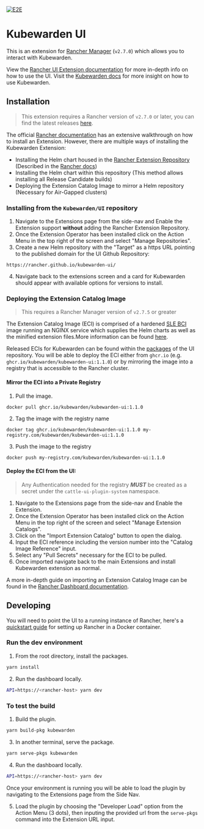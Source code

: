 [![E2E](https://github.com/kubewarden/ui/actions/workflows/playwright.yml/badge.svg)](https://github.com/kubewarden/ui/actions/workflows/playwright.yml)

# Kubewarden UI

This is an extension for [Rancher Manager](https://github.com/rancher/rancher) (`v2.7.0`) which allows you to interact with Kubewarden.

View the [Rancher UI Extension documentation](https://docs.kubewarden.io/next/howtos/ui-extension/install) for more in-depth info on how to use the UI. Visit the [Kubewarden docs](https://docs.kubewarden.io) for more insight on how to use Kubewarden.

## Installation

> This extension requires a Rancher version of `v2.7.0` or later, you can find the latest releases [here](https://github.com/rancher/rancher/releases).

The official [Rancher documentation](https://ranchermanager.docs.rancher.com/integrations-in-rancher/rancher-extensions#installing-extensions) has an extensive walkthrough on how to install an Extension. However, there are multiple ways of installing the Kubewarden Extension:

- Installing the Helm chart housed in the [Rancher Extension Repository](https://github.com/rancher/ui-plugin-charts) (Described in the [Rancher docs](https://ranchermanager.docs.rancher.com/integrations-in-rancher/rancher-extensions#installing-extensions))
- Installing the Helm chart within this repository (This method allows installing all Release Candidate builds)
- Deploying the Extension Catalog Image to mirror a Helm repository (Necessary for Air-Gapped clusters)

### Installing from the `Kubewarden/UI` repository

1. Navigate to the Extensions page from the side-nav and Enable the Extension support **without** adding the Rancher Extension Repository.
2. Once the Extension Operator has been installed click on the Action Menu in the top right of the screen and select "Manage Repositories".
3. Create a new Helm repository with the "Target" as a https URL pointing to the published domain for the UI Github Repository:

```console
https://rancher.github.io/kubewarden-ui/
```

4. Navigate back to the extensions screen and a card for Kubewarden should appear with available options for versions to install.

### Deploying the Extension Catalog Image

> This requires a Rancher Manager version of `v2.7.5` or greater

The Extension Catalog Image (ECI) is comprised of a hardened [SLE BCI](https://registry.suse.com/bci/bci-base-15sp4/index.html) image running an NGINX service which supplies the Helm charts as well as the minified extension files.More information can be found [here](https://rancher.github.io/dashboard/extensions/advanced/air-gapped-environments).

Released ECIs for Kubewarden can be found within the [packages](https://github.com/kubewarden/ui/pkgs/container/kubewarden-ui) of the UI repository. You will be able to deploy the ECI either from `ghcr.io` (e.g. `ghcr.io/kubewarden/kubewarden-ui:1.1.0`) or by mirroring the image into a registry that is accessible to the Rancher cluster.

#### Mirror the ECI into a Private Registry

1. Pull the image.

```console
docker pull ghcr.io/kubewarden/kubewarden-ui:1.1.0
```

2. Tag the image with the registry name

```console
docker tag ghcr.io/kubewarden/kubewarden-ui:1.1.0 my-registry.com/kubewarden/kubewarden-ui:1.1.0
```

3. Push the image to the registry

```console
docker push my-registry.com/kubewarden/kubewarden-ui:1.1.0
```

#### Deploy the ECI from the UI:

> Any Authentication needed for the registry **_MUST_** be created as a secret under the `cattle-ui-plugin-system` namespace.

1. Navigate to the Extensions page from the side-nav and Enable the Extension.
2. Once the Extension Operator has been installed click on the Action Menu in the top right of the screen and select "Manage Extension Catalogs".
3. Click on the "Import Extension Catalog" button to open the dialog.
4. Input the ECI reference including the version number into the "Catalog Image Reference" input.
5. Select any "Pull Secrets" necessary for the ECI to be pulled.
6. Once imported navigate back to the main Extensions and install Kubewarden extension as normal.

A more in-depth guide on importing an Extension Catalog Image can be found in the [Rancher Dashboard documentation](https://rancher.github.io/dashboard/extensions/advanced/air-gapped-environments#importing-the-extension-catalog-image).

## Developing

You will need to point the UI to a running instance of Rancher, here's a [quickstart guide](https://docs.ranchermanager.rancher.io/pages-for-subheaders/rancher-on-a-single-node-with-docker) for setting up Rancher in a Docker container.

### Run the dev environment

1. From the root directory, install the packages.

```sh
yarn install
```

2. Run the dashboard locally.

```sh
API=https://<rancher-host> yarn dev
```

### To test the build

1. Build the plugin.

```sh
yarn build-pkg kubewarden
```

3. In another terminal, serve the package.

```sh
yarn serve-pkgs kubewarden
```

4. Run the dashboard locally.

```sh
API=https://<rancher-host> yarn dev
```

Once your environment is running you will be able to load the plugin by navigating to the Extensions page from the Side Nav.

5. Load the plugin by choosing the "Developer Load" option from the Action Menu (3 dots), then inputing the provided url from the `serve-pkgs` command into the Extension URL input.
